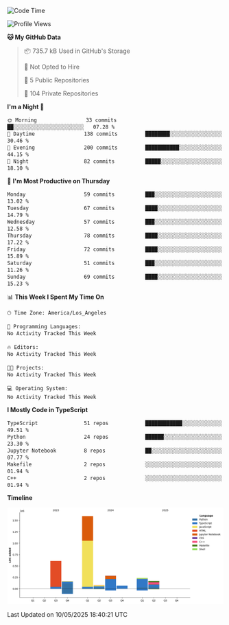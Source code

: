 <!--START_SECTION:waka-->
![Code Time](http://img.shields.io/badge/Code%20Time-68%20hrs%2046%20mins-blue)

![Profile Views](http://img.shields.io/badge/Profile%20Views-0-blue)

**🐱 My GitHub Data** 

> 📦 735.7 kB Used in GitHub's Storage 
 > 
> 🚫 Not Opted to Hire
 > 
> 📜 5 Public Repositories 
 > 
> 🔑 104 Private Repositories 
 > 
**I'm a Night 🦉** 

```text
🌞 Morning                33 commits          ██░░░░░░░░░░░░░░░░░░░░░░░   07.28 % 
🌆 Daytime                138 commits         ████████░░░░░░░░░░░░░░░░░   30.46 % 
🌃 Evening                200 commits         ███████████░░░░░░░░░░░░░░   44.15 % 
🌙 Night                  82 commits          █████░░░░░░░░░░░░░░░░░░░░   18.10 % 
```
📅 **I'm Most Productive on Thursday** 

```text
Monday                   59 commits          ███░░░░░░░░░░░░░░░░░░░░░░   13.02 % 
Tuesday                  67 commits          ████░░░░░░░░░░░░░░░░░░░░░   14.79 % 
Wednesday                57 commits          ███░░░░░░░░░░░░░░░░░░░░░░   12.58 % 
Thursday                 78 commits          ████░░░░░░░░░░░░░░░░░░░░░   17.22 % 
Friday                   72 commits          ████░░░░░░░░░░░░░░░░░░░░░   15.89 % 
Saturday                 51 commits          ███░░░░░░░░░░░░░░░░░░░░░░   11.26 % 
Sunday                   69 commits          ████░░░░░░░░░░░░░░░░░░░░░   15.23 % 
```


📊 **This Week I Spent My Time On** 

```text
🕑︎ Time Zone: America/Los_Angeles

💬 Programming Languages: 
No Activity Tracked This Week

🔥 Editors: 
No Activity Tracked This Week

🐱‍💻 Projects: 
No Activity Tracked This Week

💻 Operating System: 
No Activity Tracked This Week
```

**I Mostly Code in TypeScript** 

```text
TypeScript               51 repos            ████████████░░░░░░░░░░░░░   49.51 % 
Python                   24 repos            ██████░░░░░░░░░░░░░░░░░░░   23.30 % 
Jupyter Notebook         8 repos             ██░░░░░░░░░░░░░░░░░░░░░░░   07.77 % 
Makefile                 2 repos             ░░░░░░░░░░░░░░░░░░░░░░░░░   01.94 % 
C++                      2 repos             ░░░░░░░░░░░░░░░░░░░░░░░░░   01.94 % 
```



**Timeline**

![Lines of Code chart](https://raw.githubusercontent.com/hassanxelamin/hassanxelamin/main/assets/bar_graph.png)


 Last Updated on 10/05/2025 18:40:21 UTC
<!--END_SECTION:waka-->

<!--
**hassanxelamin/hassanxelamin** is a ✨ _special_ ✨ repository because its `README.md` (this file) appears on your GitHub profile.

Here are some ideas to get you started:

- 🔭 I’m currently working on ...
- 🌱 I’m currently learning ...
- 👯 I’m looking to collaborate on ...
- 🤔 I’m looking for help with ...
- 💬 Ask me about ...
- 📫 How to reach me: ...
- 😄 Pronouns: ...
- ⚡ Fun fact: ...
-->
